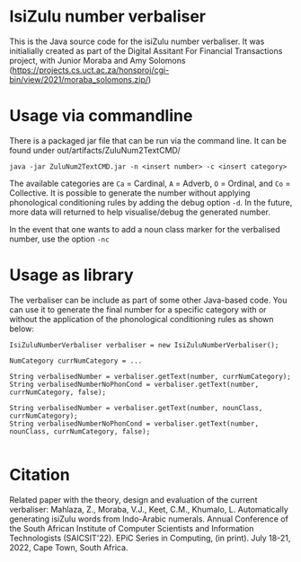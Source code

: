 # IsiZulu number verbaliser

This is the Java source code for the isiZulu number verbaliser. It was initialially created as part of the Digital Assitant For Financial Transactions project, with Junior Moraba and Amy Solomons (https://projects.cs.uct.ac.za/honsproj/cgi-bin/view/2021/moraba_solomons.zip/)

# Usage via commandline

There is a packaged jar file that can be run via the command line. It can be found under out/artifacts/ZuluNum2TextCMD/

```
java -jar ZuluNum2TextCMD.jar -n <insert number> -c <insert category>
```

The available categories are `Ca` = Cardinal, `A` = Adverb, `O` = Ordinal, and `Co` = Collective. It is possible to generate the number without applying phonological conditioning rules by adding the debug option `-d`. In the future, more data will returned to help visualise/debug the generated number.

In the event that one wants to add a noun class marker for the verbalised number, use the option `-nc`

# Usage as library

The verbaliser can be include as part of some other Java-based code. You can use it to generate the final number for a specific category with or without the application of the phonological conditioning rules as shown below:

```
IsiZuluNumberVerbaliser verbaliser = new IsiZuluNumberVerbaliser();

NumCategory currNumCategory = ...

String verbalisedNumber = verbaliser.getText(number, currNumCategory);
String verbalisedNumberNoPhonCond = verbaliser.getText(number, currNumCategory, false);

String verbalisedNumber = verbaliser.getText(number, nounClass, currNumCategory);
String verbalisedNumberNoPhonCond = verbaliser.getText(number, nounClass, currNumCategory, false);


```

# Citation

Related paper with the theory, design and evaluation of the current verbaliser: Mahlaza, Z., Moraba, V.J., Keet, C.M., Khumalo, L. Automatically generating isiZulu words from Indo-Arabic numerals. Annual Conference of the South African Institute of Computer Scientists and Information Technologists (SAICSIT'22). EPiC Series in Computing, (in print). July 18-21, 2022, Cape Town, South Africa.

